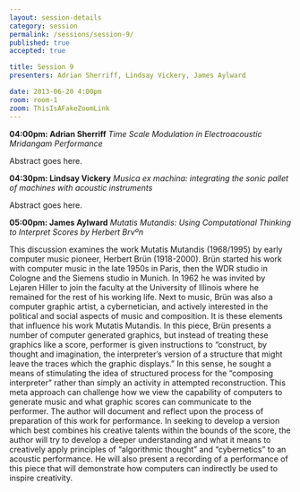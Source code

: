 ```yaml
---
layout: session-details
category: session
permalink: /sessions/session-9/
published: true
accepted: true

title: Session 9
presenters: Adrian Sherriff, Lindsay Vickery, James Aylward

date: 2013-06-20 4:00pm
room: room-1
zoom: ThisIsAFakeZoomLink
---
```


**04:00pm: Adrian Sherriff**
_Time Scale Modulation in Electroacoustic Mridangam Performance_

Abstract goes here.

**04:30pm: Lindsay Vickery**
_Musica ex machina: integrating the sonic pallet of machines with acoustic instruments_

Abstract goes here.

**05:00pm: James Aylward**
_Mutatis Mutandis: Using Computational Thinking to Interpret Scores by Herbert Brvºn_

This discussion examines the work Mutatis Mutandis (1968/1995) by early computer music pioneer, Herbert Brün (1918-2000). Brün started his work with computer music in the late 1950s in Paris, then the WDR studio in Cologne and the Siemens studio in Munich. In 1962 he was invited by Lejaren Hiller to join the faculty at the University of Illinois where he remained for the rest of his working life.
Next to music, Brün was also a computer graphic artist, a cybernetician, and actively interested in the political and social aspects of music and composition. It is these elements that influence his work Mutatis Mutandis. In this piece, Brün presents a number of computer generated graphics, but instead of treating these graphics like a score, performer is given instructions to “construct, by thought and imagination, the interpreter’s version of a structure that might leave the traces which the graphic displays.” In this sense, he sought a means of stimulating the idea of structured process for the “composing interpreter” rather than simply an activity in attempted reconstruction. This meta approach can challenge how we view the capability of computers to generate music and what graphic scores can communicate to the performer.
The author will document and reflect upon the process of preparation of this work for performance. In seeking to develop a version which best combines his creative talents within the bounds of the score, the author will try to develop a deeper understanding and what it means to creatively apply principles of “algorithmic thought” and “cybernetics” to an acoustic performance. He will also present a recording of a performance of this piece that will demonstrate how computers can indirectly be used to inspire creativity.
